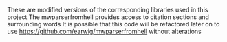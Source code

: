 These are modified versions of the corresponding libraries used in this project
The mwparserfromhell provides access to citation sections and surrounding words 
It is possible that this code will be refactored later on to use https://github.com/earwig/mwparserfromhell 
without alterations 


